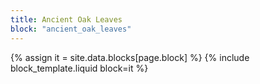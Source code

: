 ```yaml
---
title: Ancient Oak Leaves
block: "ancient_oak_leaves"
---
```


{% assign it = site.data.blocks[page.block] %}
{% include block_template.liquid block=it %}

